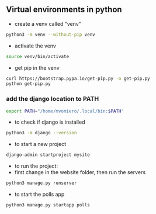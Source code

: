 ## Virtual environments in python
* create a venv called "venv"
```bash
python3 -m venv --without-pip venv
```
* activate the venv
```bash
source venv/bin/activate
```
* get pip in the venv
```bash
curl https://bootstrap.pypa.io/get-pip.py -o get-pip.py
python get-pip.py
```


### add the django location to PATH
```bash
export PATH="/home/mvomiero/.local/bin:$PATH"
```
* to check if django is installed
```bash
python3 -m django --version
```

* to start a new project
```bash
django-admin startproject mysite
```

* to run the project:
* first change in the website folder, then run the servers
```bash
python3 manage.py runserver
```
* to start the polls app
```bash
python3 manage.py startapp polls
```
